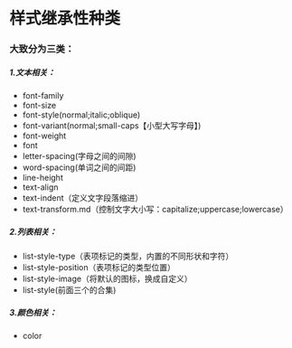 # 样式继承性种类
### 大致分为三类：
##### 1.文本相关：
* font-family
* font-size
* font-style(normal;italic;oblique)
* font-variant(normal;small-caps【小型大写字母】)
* font-weight
* font
* letter-spacing(字母之间的间隙)
* word-spacing(单词之间的间距)
* line-height
* text-align
* text-indent（定义文字段落缩进）
* text-transform.md（控制文字大小写：capitalize;uppercase;lowercase）

##### 2.列表相关：
* list-style-type（表项标记的类型，内置的不同形状和字符）
* list-style-position（表项标记的类型位置）
* list-style-image（将默认的图标，换成自定义）
* list-style(前面三个的合集)
##### 3.颜色相关：
* color
